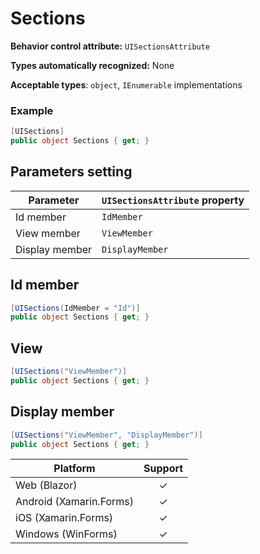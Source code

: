 # Sections

**Behavior control attribute:**  `UISectionsAttribute`

**Types automatically recognized:** None

**Acceptable types**: `object`, `IEnumerable` implementations

### Example
```csharp
[UISections]
public object Sections { get; }
```

## Parameters setting
| Parameter | `UISectionsAttribute` property | 
| -----------|:------------- 
| Id member| `IdMember` |
| View member | `ViewMember` |
| Display member | `DisplayMember` |

## Id member

```csharp
[UISections(IdMember = "Id")]
public object Sections { get; }
```

## View 

```csharp
[UISections("ViewMember")]
public object Sections { get; }
```

## Display member

```csharp
[UISections("ViewMember", "DisplayMember")]
public object Sections { get; }
```

| Platform | Support | 
| -----------|:-------------:| 
| Web (Blazor) | &check; |
| Android (Xamarin.Forms) | &check; |
| iOS (Xamarin.Forms) | &check; |
| Windows (WinForms) | &check; |